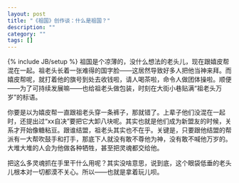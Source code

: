 ```yaml
---
layout: post
title: "《祖国》创作谈：什么是祖国？"
description: ""
category: ""
tags: []
---
```

{% include JB/setup %}
祖国是个凉薄的，没什么想法的老头儿，现在跟嬉皮帮混在一起。祖老头长着一张难得的国字脸——这居然导致好多人把他当神来拜。而嬉皮帮呢，就打着他的旗号到处去收钱啦，请人喝茶啦，命令人做团体操啦。顺便——为了可持续发展嘛——也给祖老头做包装，时刻在大街小巷贴满“祖老头万岁”的标语。



你要是以为嬉皮帮一直跟祖老头穿一条裤子，那就错了。上辈子他们没混在一起时，还提出过“xx自决”要把它大卸八块呢。其实也就是他们成为新盟友的时候，关系才开始像糖粘豆。跟谁结盟，祖老头其实也不在乎。关键是，只要跟他结盟的帮派有一大帮吹鼓手和打手，那底下人就没有敢不尊他为神，没有敢不喊他万岁的。大堆大堆的人会为他做各种牺牲，甚至把灵魂都交给他。



把这么多灵魂抓在手里干什么用呢？其实没啥意思，说到底，这个眼袋低垂的老头儿根本对一切都漠不关心。所以——也就是拿着玩儿呗。